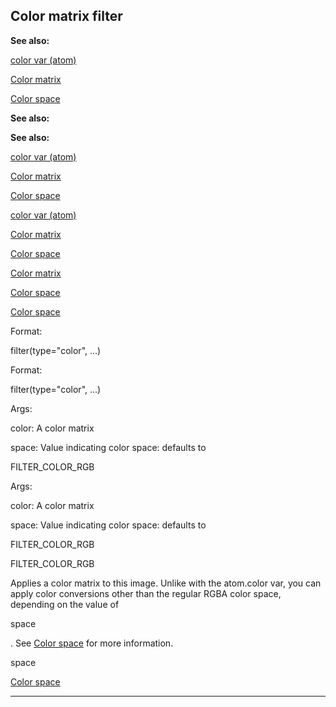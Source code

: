 

 Color matrix filter
---------------------




**See also:** 


[color var (atom)](#/atom/var/color) 

[Color matrix](#/{notes}/color-matrix) 

[Color space](#/{{appendix}}/color-space) 





**See also:** 

**See also:**

[color var (atom)](#/atom/var/color) 

[Color matrix](#/{notes}/color-matrix) 

[Color space](#/{{appendix}}/color-space) 



[color var (atom)](#/atom/var/color)

[Color matrix](#/{notes}/color-matrix) 

[Color space](#/{{appendix}}/color-space) 


[Color matrix](#/{notes}/color-matrix)

[Color space](#/{{appendix}}/color-space) 

[Color space](#/{{appendix}}/color-space)


 Format:
 

 filter(type="color", ...)
 


 Format:


 filter(type="color", ...)



 Args:
 

 color: A color matrix
 

 space: Value indicating color space: defaults to
 
 FILTER\_COLOR\_RGB
 



 Args:


 color: A color matrix


 space: Value indicating color space: defaults to
 
 FILTER\_COLOR\_RGB
 


 FILTER\_COLOR\_RGB


 Applies a color matrix to this image. Unlike with the atom.color var, you
can apply color conversions other than the regular RGBA color space, depending
on the value of
 
 space
 
 . See
 [Color
space](#/{{appendix}}/color-space) 
 for more information.




 space

[Color
space](#/{{appendix}}/color-space)


---



